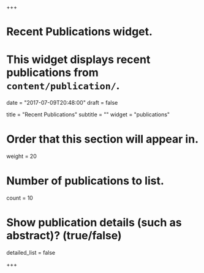 +++
# Recent Publications widget.
# This widget displays recent publications from `content/publication/`.

date = "2017-07-09T20:48:00"
draft = false

title = "Recent Publications"
subtitle = ""
widget = "publications"

# Order that this section will appear in.
weight = 20

# Number of publications to list.
count = 10

# Show publication details (such as abstract)? (true/false)
detailed_list = false

+++


